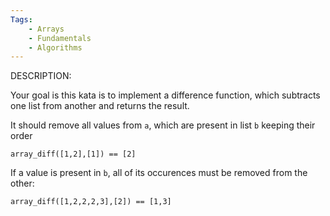 ```yaml
---
Tags:
    - Arrays
    - Fundamentals
    - Algorithms
---
```


DESCRIPTION:

Your goal is this kata is to implement a difference function, which subtracts one list from another and returns the result.

It should remove all values from `a`, which are present in list `b` keeping their order


```
array_diff([1,2],[1]) == [2]
```

If a value is present in `b`, all of its occurences must be removed from the other:

```
array_diff([1,2,2,2,3],[2]) == [1,3]
```
